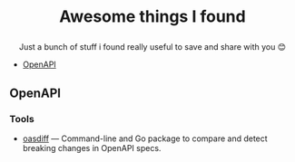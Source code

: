 # <p align="center">Awesome things I found</p>

<p align="center">Just a bunch of stuff i found really useful to save and share with you 😊</p>

- [OpenAPI](#openapi)

## OpenAPI 

### Tools 

- [oasdiff](https://github.com/Tufin/oasdiff) — Command-line and Go package to compare and detect breaking changes in OpenAPI specs.
